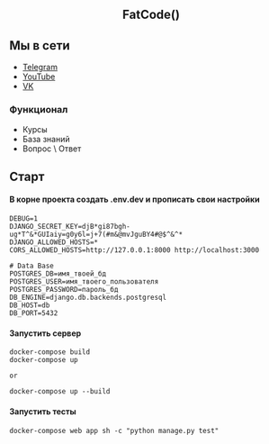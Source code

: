 <h2 align="center">FatCode()</h2>



## Мы в сети
- [Telegram](https://t.me/django_school)
- [YouTube](https://www.youtube.com/channel/UC_hPYclmFCIENpMUHpPY8FQ)
- [VK](https://vk.com/djangochannel)

### Функционал
- Курсы
- База знаний
- Вопрос \ Ответ

## Старт

#### В корне проекта создать .env.dev и прописать свои настройки

    DEBUG=1
    DJANGO_SECRET_KEY=djB*gi87bgh-ug*T^&*GUIaiy=g0y6l=j+7(#m&@mvJguBY4#@$^&^*
    DJANGO_ALLOWED_HOSTS=*
    CORS_ALLOWED_HOSTS=http://127.0.0.1:8000 http://localhost:3000
    
    # Data Base
    POSTGRES_DB=имя_твоей_бд
    POSTGRES_USER=имя_твоего_пользователя
    POSTGRES_PASSWORD=пароль_бд
    DB_ENGINE=django.db.backends.postgresql
    DB_HOST=db
    DB_PORT=5432

#### Запустить сервер

    docker-compose build
    docker-compose up

    or

    docker-compose up --build

#### Запустить тесты

    docker-compose web app sh -c "python manage.py test"
